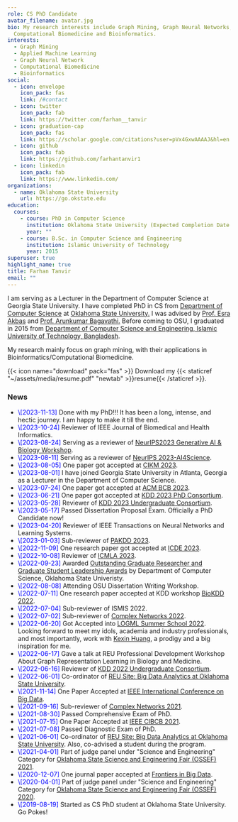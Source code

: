 ```yaml
---
role: CS PhD Candidate
avatar_filename: avatar.jpg
bio: My research interests include Graph Mining, Graph Neural Networks,
  Computational Biomedicine and Bioinformatics.
interests:
  - Graph Mining
  - Applied Machine Learning
  - Graph Neural Network
  - Computational Biomedicine
  - Bioinformatics
social:
  - icon: envelope
    icon_pack: fas
    link: /#contact
  - icon: twitter
    icon_pack: fab
    link: https://twitter.com/farhan__tanvir
  - icon: graduation-cap
    icon_pack: fas
    link: https://scholar.google.com/citations?user=pVx4GxwAAAAJ&hl=en
  - icon: github
    icon_pack: fab
    link: https://github.com/farhantanvir1
  - icon: linkedin
    icon_pack: fab
    link: https://www.linkedin.com/
organizations:
  - name: Oklahoma State University
    url: https://go.okstate.edu
education:
  courses:
    - course: PhD in Computer Science
      institution: Oklahoma State University (Expected Completion Date - 2024)
      year: ""
    - course: B.Sc. in Computer Science and Engineering
      institution: Islamic University of Technology
      year: 2015
superuser: true
highlight_name: true
title: Farhan Tanvir
email: ""
---
```

<p>
I am serving as a Lecturer in the Department of Computer Science at Georgia State University. I have completed PhD in CS from <a target="_blank" href="https://computerscience.okstate.edu/">Department of Computer Science</a> at <a target="_blank" href="https://go.okstate.edu/">Oklahoma State University.</a> I was advised by <a target="_blank" href="https://cas.gsu.edu/profile/esra-akbas/">Prof. Esra Akbas</a> and <a target="_blank" href="https://arunkumar.okstate.edu">Prof. Arunkumar Bagavathi.</a> Before coming to OSU, I graduated in 2015 from <a target="_blank" href="https://cse.iutoic-dhaka.edu">Department of Computer Science and Engineering, Islamic University of Technology, Bangladesh</a>.

My research mainly focus on graph mining, with their applications in Bioinformatics/Computational Biomedicine.

{{< icon name="download" pack="fas" >}} Download my {{< staticref "~/assets/media/resume.pdf" "newtab" >}}resume{{< /staticref >}}.

</p>

<h3 id="news">News</h3>

<p>
<ul>

<li>
<span style="color:blue">\[2023-11-13]</span> Done with my PhD!!! It has been a long, intense, and hectic journey. I am happy to make it till the end.
</li>

<li>
<span style="color:blue">\[2023-10-24]</span>
Reviewer of IEEE Journal of Biomedical and Health Informatics</a>.
</li>

<li>
<span style="color:blue">\[2023-08-24]</span> Serving as a reviewer of <a target="_blank" href="https://genbio-workshop.github.io">NeurIPS2023 Generative AI & Biology Workshop</a>.
</li>

<li>
<span style="color:blue">\[2023-08-11]</span> Serving as a reviewer of <a target="_blank" href="https://ai4sciencecommunity.github.io/neurips23.html">NeurIPS 2023-AI4Science</a>.
</li>

<li>
<span style="color:blue">\[2023-08-05]</span>
One paper got accepted at <a target="_blank" href="https://uobevents.eventsair.com/cikm2023/">CIKM 2023</a>.
</li>

<li>
<span style="color:blue">\[2023-08-01]</span>
 I have joined Georgia State University in Atlanta, Georgia as a Lecturer in the Department of Computer Science</a>.
</li>

<li>
<span style="color:blue">\[2023-07-24]</span>
One paper got accepted at <a target="_blank" href="https://acm-bcb.org">ACM BCB 2023</a>.
</li>

<li>
<span style="color:blue">\[2023-06-21]</span>
One paper got accepted at <a target="_blank" href="https://kdd.org/kdd2023/call-for-phd-consortium/">KDD 2023 PhD Consortium</a>.
</li>

<li>
<span style="color:blue">\[2023-05-28]</span>
Reviewer of <a target="_blank" href="https://kdd.org/kdd2023/call-for-undergraduate-consortium/">KDD 2023 Undergraduate Consortium</a>.
</li>

<li>
<span style="color:blue">\[2023-05-17]</span>
Passed Dissertation Proposal Exam. Officially a PhD Candidate now!
</li>

<li>
<span style="color:blue">\[2023-04-20]</span>
Reviewer of IEEE Transactions on Neural Networks and Learning Systems</a>.
</li>

<li>
<span style="color:blue">\[2023-01-03]</span>
Sub-reviewer of <a target="_blank" href="https://pakdd2023.org">PAKDD 2023</a>.
</li>

<li>
<span style="color:blue">\[2022-11-09]</span>
One research paper got accepted at <a target="_blank" href="https://icde2023.ics.uci.edu">ICDE 2023</a>.
</li>

<li>
<span style="color:blue">\[2022-10-08]</span>
Reviewer of <a target="_blank" href="https://www.icmla-conference.org/icmla22/">ICMLA 2023</a>.
</li>

<li>
<span style="color:blue">\[2022-09-23]</span>
Awarded <a target="_blank" href="https://cas.okstate.edu/department_of_computer_science/students/student_awards/awardees.html">Outstanding Graduate Researcher and Graduate Student Leadership Awards</a> by Department of Computer Science, Oklahoma State Univeristy.
</li>

<li>
<span style="color:blue">\[2022-08-08]</span>
Attending OSU Dissertation Writing Workshop.
</li>

<li>
<span style="color:blue">\[2022-07-11]</span>
One research paper accepted at KDD workshop <a target="_blank" href="https://biokdd.org/biokdd22/">BioKDD 2022</a>.
</li>

<li>
<span style="color:blue">\[2022-07-04]</span>
Sub-reviewer of ISMIS 2022.
</li>

<li>
<span style="color:blue">\[2022-07-02]</span>
Sub-reviewer of <a target="_blank" href="https://complexnetworks.org">Complex Networks 2022</a>.
</li>

<li>
<span style="color:blue">\[2022-06-20]</span>
Got Accepted into <a target="_blank" href="https://www.logml.ai">LOGML Summer School 2022</a>. Looking forward to meet my idols, academia and industry professionals, and most importantly, work with <a target="_blank" href="https://www.kexinhuang.com">Kexin Huang</a>, a prodigy and a big inspiration for me.
</li>

<li>
<span style="color:blue">\[2022-06-17]</span>
Gave a talk at REU Professional Development Workshop About Graph Representation Learning in Biology and Medicine</a>.
</li>

<li>
<span style="color:blue">\[2022-06-16]</span>
Reviewer of <a target="_blank" href="https://kdd.org/kdd2022/kdd-uc.html">KDD 2022 Undergraduate Consortium</a>.
</li>

<li>
<span style="color:blue">\[2022-06-01]</span>
Co-ordinator of <a target="_blank" href="http://cs.okstate.edu/reu/about.html">REU Site: Big Data Analytics at Oklahoma State University</a>.
</li>

<li>
<span style="color:blue">\[2021-11-14]</span>
One Paper Accepted at <a target="_blank" href="https://bigdatareu.umbc.edu/reu-symposium/">IEEE International Conference on Big Data</a>.
</li>
<li>
<span style="color:blue">\[2021-09-16]</span>
Sub-reviewer of <a target="_blank" href="https://complexnetworks.org">Complex Networks 2021</a>.
</li>

<li>
<span style="color:blue">\[2021-08-30]</span>
Passed Comprehensive Exam of PhD.
</li>

<li>
<span style="color:blue">\[2021-07-15]</span>
One Paper Accepted at <a target="_blank" href="https://federation.edu.au/cibcb2021">IEEE CIBCB 2021</a>.
</li>

<li>
<span style="color:blue">\[2021-07-08]</span>
Passed Diagnostic Exam of PhD.
</li>

<li>
<span style="color:blue">\[2021-06-01]</span>
Co-ordinator of <a target="_blank" href="http://cs.okstate.edu/reu/about.html">REU Site: Big Data Analytics at Oklahoma State University</a>. Also, co-advised a student during the program.
</li>

<li>
<span style="color:blue">\[2021-04-01]</span>
Part of judge panel under "Science and Engineering" Category for <a target="_blank" href="https://ossef.okstate.edu">Oklahoma State Science and Engineering Fair (OSSEF) 2021</a>.
</li>

<li>
<span style="color:blue">\[2020-12-07]</span>
One journal paper accepted at <a target="_blank" href="https://www.frontiersin.org/journals/big-data">Frontiers in Big Data</a>.
</li>

<li>
<span style="color:blue">\[2020-04-01]</span>
Part of judge panel under "Science and Engineering" Category for <a target="_blank" href="https://ossef.okstate.edu/2020-ossef-winners.html">Oklahoma State Science and Engineering Fair (OSSEF) 2020</a>.
</li>

<li>
<span style="color:blue">\[2019-08-19]</span>
Started as CS PhD student at Oklahoma State University. Go Pokes!</a>
</li>

</ul>

</p>